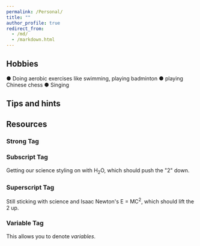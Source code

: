 ```yaml
---
permalink: /Personal/
title: ""
author_profile: true
redirect_from: 
  - /md/
  - /markdown.html
---
```


## Hobbies

● Doing aerobic exercises like swimming, playing badminton
● playing Chinese chess
● Singing

## Tips and hints



## Resources



### Strong Tag


### Subscript Tag

Getting our science styling on with H<sub>2</sub>O, which should push the "2" down.

### Superscript Tag

Still sticking with science and Isaac Newton's E = MC<sup>2</sup>, which should lift the 2 up.

### Variable Tag

This allows you to denote <var>variables</var>.
